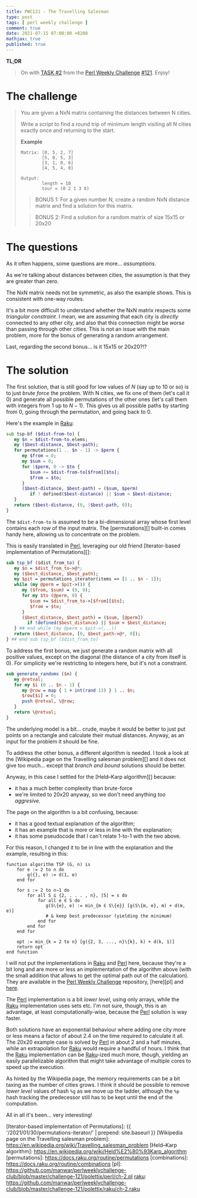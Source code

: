 ```yaml
---
title: PWC121 - The Travelling Salesman
type: post
tags: [ perl weekly challenge ]
comment: true
date: 2021-07-15 07:00:00 +0200
mathjax: true
published: true
---
```


**TL;DR**

> On with [TASK #2][] from the [Perl Weekly Challenge][] [#121][].
> Enjoy!

# The challenge

> You are given a NxN matrix containing the distances between N cities.
>
> Write a script to find a round trip of minimum length visiting all N
> cities exactly once and returning to the start.
>
> **Example**
>
>     Matrix: [0, 5, 2, 7]
>             [5, 0, 5, 3]
>             [3, 1, 0, 6]
>             [4, 5, 4, 0]
>     
>     Output:
>             length = 10
>             tour = (0 2 1 3 0)
>
>> BONUS 1: For a given number N, create a random NxN distance matrix
>> and find a solution for this matrix.
>
>> BONUS 2: Find a solution for a random matrix of size 15x15 or 20x20


# The questions

As it often happens, some questions are more... *assumptions*.

As we're talking about distances between cities, the assumption is that
they are greater than zero.

The NxN matrix needs not be symmetric, as also the example shows. This
is consistent with one-way routes.

It's a bit more difficult to understand whether the NxN matrix respects
some *triangular constraint*. I mean, we are assuming that each city is
*directly* connected to any other city, and also that this connection
might be *worse* than passing through other cities. This is not an issue
with the main problem, more for the bonus of generating a random
arrangement.

Last, regarding the second bonus... is it 15x15 or 20x20?!?


# The solution

The first solution, that is still good for low values of $N$ (say up to
10 or so) is to just *brute force* the problem. With N cities, we fix
one of them (let's call it $0$) and generate all possible permutations
of the other ones (let's call them with integers from $1$ up to $N -
1$). This gives us all possible paths by starting from $0$, going
through the permutation, and going back to $0$.

Here's the example in [Raku][]:

```raku
sub tsp-bf ($dist-from-to) {
   my $n = $dist-from-to.elems;
   my ($best-distance, $best-path);
   for permutations(1 .. $n - 1) -> $perm {
      my $from = 0;
      my $sum = 0;
      for |$perm, 0 -> $to {
         $sum += $dist-from-to[$from][$to];
         $from = $to;
      }
      ($best-distance, $best-path) = ($sum, $perm)
         if ! defined($best-distance) || $sum < $best-distance;
   }
   return ($best-distance, (0, |$best-path, 0));
}
```

The `$dist-from-to` is assumed to be a bi-dimensional array whose first
level contains each row of the input matrix. The [permutations][]
built-in comes handy here, allowing us to concentrate on the problem.

This is easily translated in [Perl][], leveraging our old friend
[Iterator-based implementation of Permutations][]:

```perl
sub tsp_bf ($dist_from_to) {
   my $n = $dist_from_to->@*;
   my ($best_distance, $best_path);
   my $pit = permutations_iterator(items => [1 .. $n - 1]);
   while (my @perm = $pit->()) {
      my ($from, $sum) = (0, 0);
      for my $to (@perm, 0) {
         $sum += $dist_from_to->[$from][$to];
         $from = $to;
      }
      ($best_distance, $best_path) = ($sum, [@perm])
        if !defined($best_distance) || $sum < $best_distance;
   } ## end while (my @perm = $pit->(...))
   return ($best_distance, [0, $best_path->@*, 0]);
} ## end sub tsp_bf ($dist_from_to)
```

To address the first bonus, we just generate a random matrix with all
positive values, except on the diagonal (the distance of a city from
itself is 0). For simplicity we're restricting to integers here, but
it's not a constraint.

```perl
sub generate_randoms ($n) {
   my @retval;
   for my $i (0 .. $n - 1) {
      my @row = map { 1 + int(rand 13) } 1 .. $n;
      $row[$i] = 0;
      push @retval, \@row;
   }
   return \@retval;
}
```

The underlying model is a bit... crude, maybe it would be better to just
put points on a rectangle and calculate their mutual distances. Anyway,
as an input for the problem it should be fine.

To address the other bonus, a different algorithm is needed. I took a
look at the [Wikipedia page on the Travelling salesman problem][] and it
does not give too much... except that *branch and bound* solutions
should be better.

Anyway, in this case I settled for the [Held–Karp algorithm][] because:

- it has a much better complexity than brute-force
- we're limited to 20x20 anyway, so we don't need anything *too
  aggresive*.

The page on the algorithm is a bit confusing, because:

- it has a good textual explanation of the algorithm;
- it has an example that is more or less in line with the explanation;
- it has some pseudocode that I can't relate 1-to-1 with the two above.

For this reason, I changed it to be in line with the explanation and the
example, resulting in this:

```
function algorithm TSP (G, n) is
    for e := 2 to n do
        g({}, e) := d(1, e)
    end for

    for s := 2 to n−1 do
        for all S ⊆ {2, . . . , n}, |S| = s do
            for all e ∈ S do
               g(S\{e}, e) := min_{m ∈ S\{e}} [g(S\{m, e}, m) + d(m, e)]
               # & keep best predecessor (yielding the minimum)
            end for
        end for
    end for

    opt := min_{k = 2 to n} [g({2, 3, ..., n}\{k}, k) + d(k, 1)]
    return opt
end function
```

I will not put the implementations in [Raku][] and [Perl][] here,
because they're a bit long and are more or less an implementation of the
algorithm above (with the small addition that allows to get the optimal
path out of the calculation). They are available in the [Perl Weekly
Challenge][] repository, [here][pl] and [here][raku].

The [Perl][] implementation is a bit *lower level*, using only arrays,
while the [Raku][] implementation uses sets etc. I'm not sure, though,
this is an advantage, at least computationally-wise, because the
[Perl][] solution is way faster.

Both solutions have an exponential behaviour where adding one city more
or less means a factor of about $2.4$ on the time required to calculate
it all. The 20x20 example case is solved by [Perl][] in about 2 and a
half minutes, while an extrapolation for [Raku][] would require a
handful of hours. I think that the [Raku][] implementation can be
[Raku][]-ized much more, though, yielding an easily parallelizable
algorithm that might take advantage of multiple cores to speed up the
execution.

As hinted by the Wikipedia page, the memory requirements can be a bit
taxing as the number of cities grows. I think it should be possible to
remove *lower level* values of hash `%g` as we move up the ladder,
although the `%p` hash tracking the predecessor still has to be kept
until the end of the computation.

All in all it's been... very interesting!


[Perl Weekly Challenge]: https://perlweeklychallenge.org/
[#121]: https://perlweeklychallenge.org/blog/perl-weekly-challenge-121/
[TASK #2]: https://perlweeklychallenge.org/blog/perl-weekly-challenge-121/#TASK2
[Perl]: https://www.perl.org/
[Raku]: https://raku.org/
[Iterator-based implementation of Permutations]: {{ '/2021/01/30/permutations-iterator/' | prepend: site.baseurl }}
[Wikipedia page on the Travelling salesman problem]: https://en.wikipedia.org/wiki/Travelling_salesman_problem
[Held–Karp algorithm]: https://en.wikipedia.org/wiki/Held%E2%80%93Karp_algorithm
[permutations]: https://docs.raku.org/routine/permutations
[combinations]: https://docs.raku.org/routine/combinations
[pl]: https://github.com/manwar/perlweeklychallenge-club/blob/master/challenge-121/polettix/perl/ch-2.pl
[raku]: https://github.com/manwar/perlweeklychallenge-club/blob/master/challenge-121/polettix/raku/ch-2.raku
